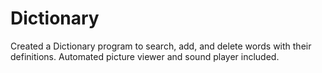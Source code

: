 # Dictionary
Created a Dictionary program to search, add, and delete words with their definitions. Automated picture viewer and sound player included.

